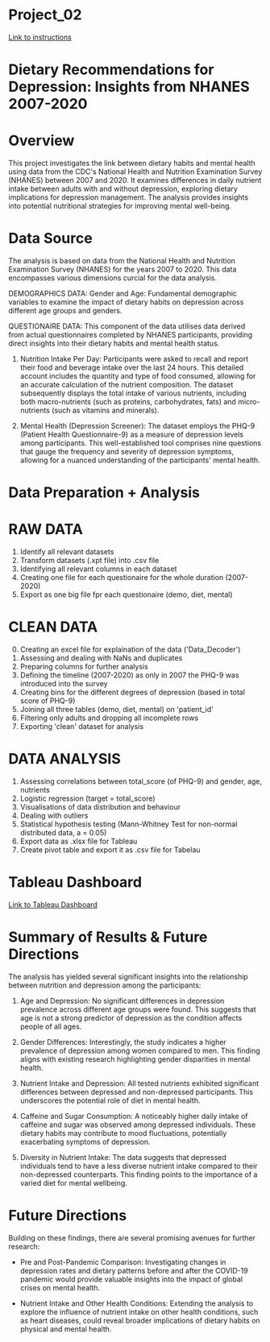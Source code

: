 # Project_02
[Link to instructions](https://github.com/jantzla/Project_02/blob/main/Instructions.md)

# Dietary Recommendations for Depression: Insights from NHANES 2007-2020

# Overview
This project investigates the link between dietary habits and mental health using data from the CDC's National Health and Nutrition Examination Survey (NHANES) between 2007 and 2020. It examines differences in daily nutrient intake between adults with and without depression, exploring dietary implications for depression management. The analysis provides insights into potential nutritional strategies for improving mental well-being.

# Data Source
The analysis is based on data from the National Health and Nutrition Examination Survey (NHANES) for the years 2007 to 2020. This data encompasses various dimensions curcial for the data analysis.

DEMOGRAPHICS DATA:
Gender and Age: Fundamental demographic variables to examine the impact of dietary habits on depression across different age groups and genders.

QUESTIONAIRE DATA:
This component of the data utilises data derived from actual questionnaires completed by NHANES participants, providing direct insights into their dietary habits and mental health status.

1. Nutrition Intake Per Day: Participants were asked to recall and report their food and beverage intake over the last 24 hours. This detailed account includes the quantity and type of food consumed, allowing for an accurate calculation of the nutrient composition. The dataset subsequently displays the total intake of various nutrients, including both macro-nutrients (such as proteins, carbohydrates, fats) and micro-nutrients (such as vitamins and minerals).

2. Mental Health (Depression Screener): The dataset employs the PHQ-9 (Patient Health Questionnaire-9) as a measure of depression levels among participants. This well-established tool comprises nine questions that gauge the frequency and severity of depression symptoms, allowing for a nuanced understanding of the participants' mental health.

# Data Preparation + Analysis
# RAW DATA
1. Identify all relevant datasets
2. Transform datasets (.xpt file) into .csv file
3. Identifying all relevant columns in each dataset
4. Creating one file for each questionaire for the whole duration (2007-2020)
5. Export as one big file fpr each questionaire (demo, diet, mental)

# CLEAN DATA
0. Creating an excel file for explaination of the data ('Data_Decoder')
1. Assessing and dealing with NaNs and duplicates
2. Preparing columns for further analysis
3. Defining the timeline (2007-2020) as only in 2007 the PHQ-9 was introduced into the survey
4. Creating bins for the different degrees of depression (based in total score of PHQ-9)
5. Joining all three tables (demo, diet, mental) on 'patient_id'
6. Filtering only adults and dropping all incomplete rows
7. Exporting 'clean' dataset for analysis

# DATA ANALYSIS
1. Assessing correlations between total_score (of PHQ-9) and gender, age, nutrients
2. Logistic regression (target = total_score)
3. Visualisations of data distribution and behaviour
4. Dealing with outliers
5. Statistical hypothesis testing (Mann-Whitney Test for non-normal distributed data, a = 0.05)
6. Export data as .xlsx file for Tableau
7. Create pivot table and export it as .csv file for Tabelau


# Tableau Dashboard
[Link to Tableau Dashboard](https://public.tableau.com/app/profile/laura.isabell.jantz/viz/Project_2_final_17025763063880/Dashboard?publish=yes)

# Summary of Results & Future Directions
The analysis has yielded several significant insights into the relationship between nutrition and depression among the participants:

1. Age and Depression: No significant differences in depression prevalence across different age groups were found. This suggests that age is not a strong predictor of depression as the condition affects people of all ages.

2. Gender Differences: Interestingly, the study indicates a higher prevalence of depression among women compared to men. This finding aligns with existing research highlighting gender disparities in mental health.

3. Nutrient Intake and Depression: All tested nutrients exhibited significant differences between depressed and non-depressed participants. This underscores the potential role of diet in mental health.

4. Caffeine and Sugar Consumption: A noticeably higher daily intake of caffeine and sugar was observed among depressed individuals. These dietary habits may contribute to mood fluctuations, potentially exacerbating symptoms of depression.

5. Diversity in Nutrient Intake: The data suggests that depressed individuals tend to have a less diverse nutrient intake compared to their non-depressed counterparts. This finding points to the importance of a varied diet for mental wellbeing.

# Future Directions
Building on these findings, there are several promising avenues for further research:

- Pre and Post-Pandemic Comparison: Investigating changes in depression rates and dietary patterns before and after the COVID-19 pandemic would provide valuable insights into the impact of global crises on mental health.

- Nutrient Intake and Other Health Conditions: Extending the analysis to explore the influence of nutrient intake on other health conditions, such as heart diseases, could reveal broader implications of dietary habits on physical and mental health.

